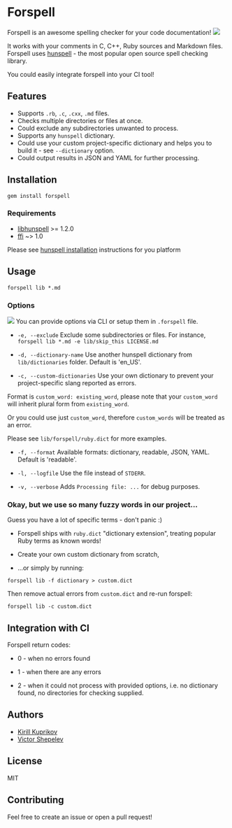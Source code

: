 # Forspell
Forspell is an awesome spelling checker for your code documentation!
![](https://user-images.githubusercontent.com/713419/55152630-d775a600-5161-11e9-9c56-d9fb45d8a3a4.png)

It works with your comments in C, C++, Ruby sources and Markdown files.
Forspell uses [hunspell] - the most popular open source spell checking library.

You could easily integrate forspell into your CI tool!

## Features

* Supports `.rb`, `.c`, `.cxx`, `.md` files.
* Checks multiple directories or files at once.
* Could exclude any subdirectories unwanted to process.
* Supports any `hunspell` dictionary.
* Could use your custom project-specific dictionary and helps you to build it - see `--dictionary` option.
* Could output results in JSON and YAML for further processing.

## Installation

```
gem install forspell
```

### Requirements
* [libhunspell] >= 1.2.0
* [ffi] ~> 1.0

Please see [hunspell installation] instructions for you platform 


## Usage

```
forspell lib *.md
```

### Options
![](https://user-images.githubusercontent.com/713419/55172066-8201bf00-518a-11e9-8305-e228aa53912d.png)
You can provide options via CLI or setup them in `.forspell` file.

* `-e, --exclude`
Exclude some subdirectories or files.
For instance, `forspell lib *.md -e lib/skip_this LICENSE.md`

* `-d, --dictionary-name`
Use another hunspell dictionary from `lib/dictionaries` folder. Default is 'en_US'.

* `-c, --custom-dictionaries`
Use your own dictionary to prevent your project-specific slang reported as errors.

Format is `custom_word: existing_word`, please note that your `custom_word` will inherit plural form from `existing_word`.

Or you could use just `custom_word`, therefore `custom_words` will be treated as an error.

Please see `lib/forspell/ruby.dict` for more examples.

* `-f, --format`
Available formats: dictionary, readable, JSON, YAML. Default is 'readable'.

* `-l, --logfile`
Use the file instead of `STDERR`.
* `-v, --verbose`
Adds `Processing file: ...` for debug purposes.

### Okay, but we use so many fuzzy words in our project...

Guess you have a lot of specific terms - don't panic :)

* Forspell ships with `ruby.dict` "dictionary extension", treating popular Ruby terms as known words!

* Create your own custom dictionary from scratch,

* ...or simply by running:
```
forspell lib -f dictionary > custom.dict
```

Then remove actual errors from `custom.dict` and re-run forspell:

```
forspell lib -c custom.dict
```

## Integration with CI

Forspell return codes:

* 0 - when no errors found

* 1 - when there are any errors

* 2 - when it could not process with provided options, i.e. no dictionary found, no directories for checking supplied.

## Authors

* [Kirill Kuprikov](https://github.com/kkuprikov)
* [Victor Shepelev](https://github.com/zverok)

## License

MIT

## Contributing

Feel free to create an issue or open a pull request!

[hunspell]: https://en.wikipedia.org/wiki/Hunspell
[hunspell installation]: https://github.com/hunspell/hunspell
[libhunspell]: http://hunspell.sourceforge.net/
[ffi]: https://github.com/ffi/ffi
